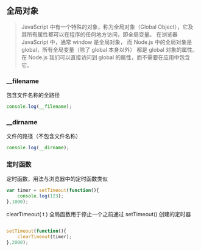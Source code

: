 ## 全局对象

> JavaScript 中有一个特殊的对象，称为全局对象（Global Object），它及其所有属性都可以在程序的任何地方访问，即全局变量。
在浏览器 JavaScript 中，通常 window 是全局对象， 而 Node.js 中的全局对象是 global，所有全局变量（除了 global 本身以外）
都是 global 对象的属性。  
在 Node.js 我们可以直接访问到 global 的属性，而不需要在应用中包含它。



###  __filename

包含文件名称的全路径
```javascript
console.log(__filename);
```
### __dirname

文件的路径（不包含文件名称）
```javascript
console.log(__dirname);
```

### 定时函数

定时函数，用法与浏览器中的定时函数类似
```javascript
var timer = setTimeout(function(){
    console.log(123);
},1000);
```
clearTimeout( t ) 全局函数用于停止一个之前通过 setTimeout() 创建的定时器
```javascript

setTimeout(function(){
    clearTimeout(timer);
},2000);
```


